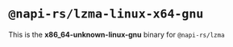 # `@napi-rs/lzma-linux-x64-gnu`

This is the **x86_64-unknown-linux-gnu** binary for `@napi-rs/lzma`
